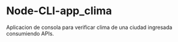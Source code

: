 # Node-CLI-app_clima

Aplicacion de consola para verificar clima de una ciudad ingresada consumiendo APIs.
